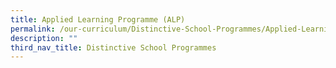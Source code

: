 ```yaml
---
title: Applied Learning Programme (ALP)
permalink: /our-curriculum/Distinctive-School-Programmes/Applied-Learning-Programme-ALP/
description: ""
third_nav_title: Distinctive School Programmes
---
```

